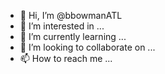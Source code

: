 - 👋 Hi, I’m @bbowmanATL
- 👀 I’m interested in ... 
- 🌱 I’m currently learning ...
- 💞️ I’m looking to collaborate on ...
- 📫 How to reach me ...

<!---
bbowmanATL/bbowmanATL is a ✨ special ✨ repository because its `README.md` (this file) appears on your GitHub profile.
You can click the Preview link to take a look at your changes.
--->
